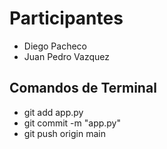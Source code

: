 # Participantes

 - Diego Pacheco
 - Juan Pedro Vazquez

## Comandos de Terminal

 - git add app.py
 - git commit -m "app.py"
 - git push origin main 
